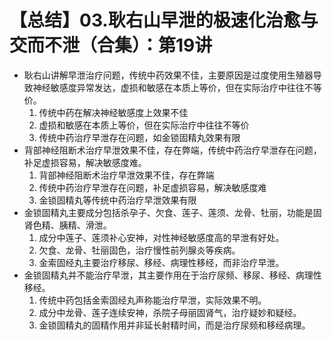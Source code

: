 # 【总结】03.耿右山早泄的极速化治愈与交而不泄（合集）：第19讲

-   耿右山讲解早泄治疗问题，传统中药效果不佳，主要原因是过度使用生殖器导致神经敏感度异常发达，虚损和敏感在本质上等价，但在实际治疗中往往不等价。
    1.  传统中药在解决神经敏感度上效果不佳
    2.  虚损和敏感在本质上等价，但在实际治疗中往往不等价
    3.  传统中药治疗早泄存在问题，如金锁固精丸效果有限
-   背部神经阻断术治疗早泄效果不佳，存在弊端，传统中药治疗早泄存在问题，补足虚损容易，解决敏感度难。
    1.  背部神经阻断术治疗早泄效果不佳，存在弊端
    2.  传统中药治疗早泄存在问题，补足虚损容易，解决敏感度难
    3.  金锁固精丸等传统中药治疗早泄效果有限
-   金锁固精丸主要成分包括杀孕子、欠食、莲子、莲须、龙骨、牡丽，功能是固肾色精、胰精、滑泄。
    1.  成分中莲子、莲须补心安神，对性神经敏感度高的早泄有好处。
    2.  欠食、龙骨、牡丽固色，治疗慢性前列腺炎等疾病。
    3.  金索固经丸主要治疗移尿、移经、病理性移经，而非治疗早泄。
-   金锁固精丸并不能治疗早泄，其主要作用在于治疗尿频、移尿、移经、病理性移经。
    1.  传统中药包括金索固经丸声称能治疗早泄，实际效果不明。
    2.  成分中龙骨、莲子连续安神，杀院子母丽固肾气，治疗疑妙和疑经。
    3.  金锁固精丸的固精作用并非延长射精时间，而是治疗尿频和移经病理。